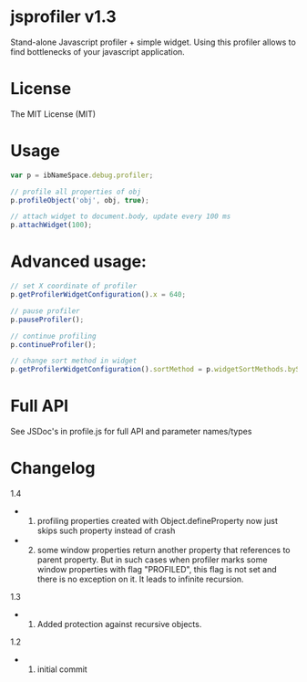 jsprofiler v1.3
==========

Stand-alone Javascript profiler + simple widget.
Using this profiler allows to find bottlenecks of your javascript application.

License
=======

The MIT License (MIT)

Usage
=====

```JavaScript
var p = ibNameSpace.debug.profiler;

// profile all properties of obj
p.profileObject('obj', obj, true);

// attach widget to document.body, update every 100 ms
p.attachWidget(100);
```

Advanced usage:
===============

```JavaScript
// set X coordinate of profiler
p.getProfilerWidgetConfiguration().x = 640;

// pause profiler
p.pauseProfiler();

// continue profiling
p.continueProfiler();

// change sort method in widget
p.getProfilerWidgetConfiguration().sortMethod = p.widgetSortMethods.bySelfTotalTime;
```

Full API
========

See JSDoc's in profile.js for full API and parameter names/types

Changelog
=========

1.4
* 1. profiling properties created with Object.defineProperty now just skips such property instead of crash
* 2. some window properties return another property that references to parent property.
But in such cases when profiler marks some window properties with flag "PROFILED", this flag is not set and
there is no exception on it. It leads to infinite recursion.

1.3
* 1. Added protection against recursive objects.

1.2
* 1. initial commit
